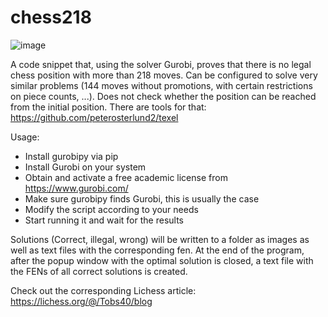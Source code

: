 # chess218

![image](https://github.com/Tobs40/chess218/assets/63099057/30f000d3-0ad6-45cf-92dd-059dc5b34ee6)

A code snippet that, using the solver Gurobi, proves that there is no legal chess position with more than 218 moves.
Can be configured to solve very similar problems (144 moves without promotions, with certain restrictions on piece counts, ...).
Does not check whether the position can be reached from the initial position. There are tools for that: https://github.com/peterosterlund2/texel

Usage:
- Install gurobipy via pip
- Install Gurobi on your system
- Obtain and activate a free academic license from https://www.gurobi.com/
- Make sure gurobipy finds Gurobi, this is usually the case
- Modify the script according to your needs
- Start running it and wait for the results

Solutions (Correct, illegal, wrong) will be written to a folder as images as well as text files with the corresponding fen.
At the end of the program, after the popup window with the optimal solution is closed, a text file with the FENs of all correct solutions is created.



Check out the corresponding Lichess article: https://lichess.org/@/Tobs40/blog
